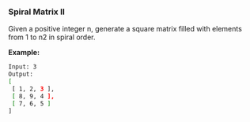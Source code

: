 ### Spiral Matrix II

Given a positive integer n, generate a square matrix filled with elements from 1 to n2 in spiral order.

**Example:**

```bash
Input: 3
Output:
[
 [ 1, 2, 3 ],
 [ 8, 9, 4 ],
 [ 7, 6, 5 ]
]
```